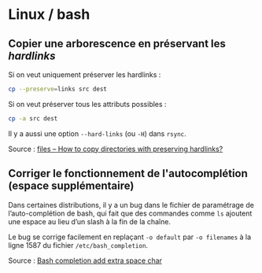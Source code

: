 # Linux / bash

## Copier une arborescence en préservant les *hardlinks*

Si on veut uniquement préserver les hardlinks :

```bash
cp --preserve=links src dest
```

Si on veut préserver tous les attributs possibles :

```bash
cp -a src dest
```

Il y a aussi une option `‐‐hard‐links` (ou `‐H`) dans `rsync`.

Source : [files – How to copy directories with preserving hardlinks?](https://unix.stackexchange.com/questions/44247/how-to-copy-directories-with-preserving-hardlinks)

## Corriger le fonctionnement de l'autocomplétion (espace supplémentaire)

Dans certaines distributions, il y a un bug dans le fichier de paramétrage de l’auto-complétion de bash, qui fait que des commandes comme `ls` ajoutent une espace au lieu d’un slash à la fin de la chaîne.

Le bug se corrige facilement en replaçant `-o default` par `-o filenames` à la ligne 1587 du fichier `/etc/bash_completion`.

Source : [Bash completion add extra space char](https://answers.launchpad.net/ubuntu/+source/bash-completion/+question/155411)
